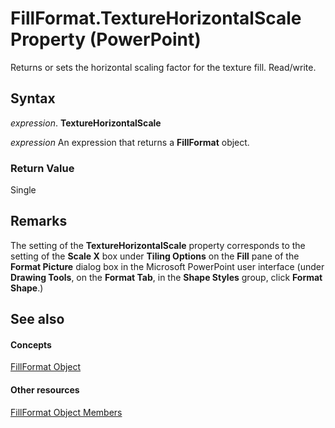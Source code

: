 
# FillFormat.TextureHorizontalScale Property (PowerPoint)

Returns or sets the horizontal scaling factor for the texture fill. Read/write.


## Syntax

 _expression_. **TextureHorizontalScale**

 _expression_ An expression that returns a **FillFormat** object.


### Return Value

Single


## Remarks

The setting of the  **TextureHorizontalScale** property corresponds to the setting of the **Scale X** box under **Tiling Options** on the **Fill** pane of the **Format Picture** dialog box in the Microsoft PowerPoint user interface (under **Drawing Tools**, on the  **Format Tab**, in the  **Shape Styles** group, click **Format Shape**.)


## See also


#### Concepts


[FillFormat Object](5bd4e2cb-4466-b468-d494-bec30ed5c9d8.md)
#### Other resources


[FillFormat Object Members](ccd26632-4ff8-6fad-2c5d-c26078eeff3b.md)
